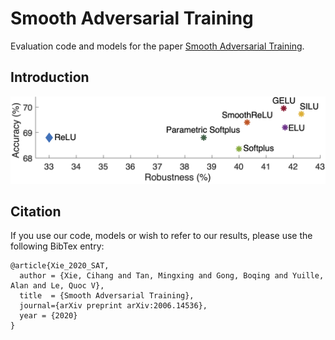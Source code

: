 
# Smooth Adversarial Training

Evaluation code and models for the paper [Smooth Adversarial Training](https://arxiv.org/pdf/2006.14536.pdf).

## Introduction

<div align="center">
  <img src="teaser.jpg" width="800px" />
</div>

## Citation

If you use our code, models or wish to refer to our results, please use the following BibTex entry:
```
@article{Xie_2020_SAT,
  author = {Xie, Cihang and Tan, Mingxing and Gong, Boqing and Yuille, Alan and Le, Quoc V},
  title  = {Smooth Adversarial Training},
  journal={arXiv preprint arXiv:2006.14536},
  year = {2020}
}
```
